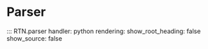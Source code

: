 # Parser

::: RTN.parser
    handler: python
    rendering:
      show_root_heading: false
      show_source: false
